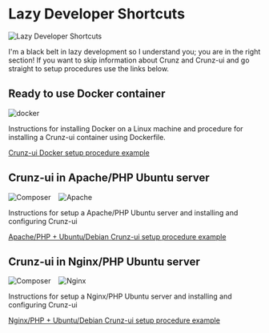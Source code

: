 # Lazy Developer Shortcuts

![Lazy Developer Shortcuts](https://user-images.githubusercontent.com/9921890/160165019-4c163fd7-cc5e-4b89-ade2-dcdfbbc9df30.png)

I'm a black belt in lazy development so I understand you; you are in the right section! If you want to skip information about Crunz and Crunz-ui and go straight to setup procedures use the links below.

## Ready to use Docker container

![docker](https://user-images.githubusercontent.com/9921890/160177107-15558348-d185-448d-8113-74fe700bd9f7.png)

Instructions for installing Docker on a Linux machine and procedure for installing a Crunz-ui container using Dockerfile.

[Crunz-ui Docker setup procedure example](DOCKER_EXPL.md)

## Crunz-ui in Apache/PHP Ubuntu server

![Composer](https://user-images.githubusercontent.com/9921890/161096990-07c1a090-bfc7-4a2f-b2c6-824f92d6b9f5.png) &nbsp;&nbsp; ![Apache](https://github.com/lucatacconi/crunz-ui/assets/9921890/22c3daba-bc98-4696-b23b-1af634301dec "Apache")

Instructions for setup a Apache/PHP Ubuntu server and installing and configuring Crunz-ui

[Apache/PHP + Ubuntu/Debian Crunz-ui setup procedure example](APACHE_UBUNTU_EXPL.md)

## Crunz-ui in Nginx/PHP Ubuntu server

![Composer](https://user-images.githubusercontent.com/9921890/161096990-07c1a090-bfc7-4a2f-b2c6-824f92d6b9f5.png "Composer") &nbsp;&nbsp; ![Nginx](https://github.com/lucatacconi/crunz-ui/assets/9921890/d59abd1e-3acb-445b-9476-305e3390b480 "Nginx")

Instructions for setup a Nginx/PHP Ubuntu server and installing and configuring Crunz-ui

[Nginx/PHP + Ubuntu/Debian Crunz-ui setup procedure example](NGINX_UBUNTU_EXPL.md)
